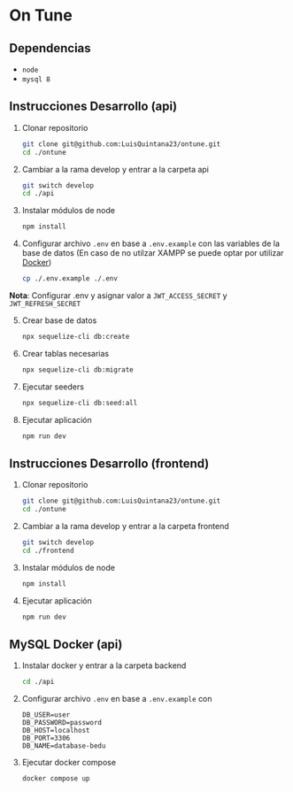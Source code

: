 # On Tune

## Dependencias
- `node`
- `mysql 8`

## Instrucciones Desarrollo (api)

1. Clonar repositorio
    ```sh
    git clone git@github.com:LuisQuintana23/ontune.git
    cd ./ontune
    ```
2. Cambiar a la rama develop y entrar a la carpeta api
    ```sh
    git switch develop
    cd ./api
    ```
3. Instalar módulos de node
    ```sh
    npm install
    ```
4. Configurar archivo `.env` en base a `.env.example` con
   las variables de la base de datos (En caso de no utilzar XAMPP
   se puede optar por utilizar [Docker](#mysql-docker))
    ```sh
    cp ./.env.example ./.env
    ```

__Nota__: Configurar .env y asignar valor a `JWT_ACCESS_SECRET` y `JWT_REFRESH_SECRET`

5. Crear base de datos
     ```sh
     npx sequelize-cli db:create
     ```
6. Crear tablas necesarias
      ```sh
      npx sequelize-cli db:migrate
      ```
7. Ejecutar seeders
      ```sh
      npx sequelize-cli db:seed:all
      ```

8. Ejecutar aplicación
      ```sh
      npm run dev
      ```

## Instrucciones Desarrollo (frontend)

1. Clonar repositorio
    ```sh
    git clone git@github.com:LuisQuintana23/ontune.git
    cd ./ontune
    ```
2. Cambiar a la rama develop y entrar a la carpeta frontend
    ```sh
    git switch develop
    cd ./frontend
    ```
3. Instalar módulos de node
    ```sh
    npm install
    ```

4. Ejecutar aplicación
   ```sh
   npm run dev
   ```

## MySQL Docker (api)
1. Instalar docker y entrar a la carpeta backend
      ```sh
      cd ./api
      ```

2. Configurar archivo `.env` en base a `.env.example` con
   ```dotenv
   DB_USER=user
   DB_PASSWORD=password
   DB_HOST=localhost
   DB_PORT=3306
   DB_NAME=database-bedu
   ```

3. Ejecutar docker compose
   ```sh
   docker compose up
   ```
